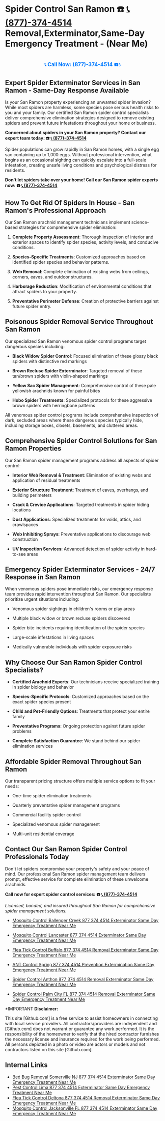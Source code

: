 # Spider Control San Ramon ☎️ [📞 (877)-374-4514](https://pest-control-4514.netlify.app) Removal,Exterminator,Same-Day Emergency Treatment - (Near Me)
# 

<p align="center" style="font-size: 1.2em; font-weight: bold; margin: 20px 0;">
  <a href="https://pest-control-4514.netlify.app" target="_blank" style="color: #007BFF; text-decoration: none;">📞 Call Now: (877)-374-4514 ☎️💧</a>
</p>

## Expert Spider Exterminator Services in San Ramon - Same-Day Response Available

Is your San Ramon property experiencing an unwanted spider invasion? While most spiders are harmless, some species pose serious health risks to you and your family. Our certified San Ramon spider control specialists deliver comprehensive elimination strategies designed to remove existing spiders and prevent future infestations throughout your home or business.

**Concerned about spiders in your San Ramon property? Contact our expert team today: ☎️ [📞 (877)-374-4514](https://pest-control-4514.netlify.app)**

Spider populations can grow rapidly in San Ramon homes, with a single egg sac containing up to 1,000 eggs. Without professional intervention, what begins as an occasional sighting can quickly escalate into a full-scale infestation, creating unsafe living conditions and psychological distress for residents.

**Don't let spiders take over your home! Call our San Ramon spider experts now: ☎️ [📞 (877)-374-4514](https://pest-control-4514.netlify.app)**

## How To Get Rid Of Spiders In House - San Ramon's Professional Approach

Our San Ramon arachnid management technicians implement science-based strategies for comprehensive spider elimination:

1. **Complete Property Assessment**: Thorough inspection of interior and exterior spaces to identify spider species, activity levels, and conducive conditions.

2. **Species-Specific Treatments**: Customized approaches based on identified spider species and behavior patterns.

3. **Web Removal**: Complete elimination of existing webs from ceilings, corners, eaves, and outdoor structures.

4. **Harborage Reduction**: Modification of environmental conditions that attract spiders to your property.

5. **Preventative Perimeter Defense**: Creation of protective barriers against future spider entry.

## Poisonous Spider Removal Service Throughout San Ramon

Our specialized San Ramon venomous spider control programs target dangerous species including:

- **Black Widow Spider Control**: Focused elimination of these glossy black spiders with distinctive red markings

- **Brown Recluse Spider Exterminator**: Targeted removal of these tan/brown spiders with violin-shaped markings

- **Yellow Sac Spider Management**: Comprehensive control of these pale yellowish arachnids known for painful bites

- **Hobo Spider Treatments**: Specialized protocols for these aggressive brown spiders with herringbone patterns

All venomous spider control programs include comprehensive inspection of dark, secluded areas where these dangerous species typically hide, including storage boxes, closets, basements, and cluttered areas.

## Comprehensive Spider Control Solutions for San Ramon Properties

Our San Ramon spider management programs address all aspects of spider control:

- **Interior Web Removal & Treatment**: Elimination of existing webs and application of residual treatments

- **Exterior Structure Treatment**: Treatment of eaves, overhangs, and building perimeters

- **Crack & Crevice Applications**: Targeted treatments in spider hiding locations

- **Dust Applications**: Specialized treatments for voids, attics, and crawlspaces

- **Web Inhibiting Sprays**: Preventative applications to discourage web construction

- **UV Inspection Services**: Advanced detection of spider activity in hard-to-see areas

## Emergency Spider Exterminator Services - 24/7 Response in San Ramon

When venomous spiders pose immediate risks, our emergency response team provides rapid intervention throughout San Ramon. Our specialists prioritize urgent situations including:

- Venomous spider sightings in children's rooms or play areas

- Multiple black widow or brown recluse spiders discovered

- Spider bite incidents requiring identification of the spider species

- Large-scale infestations in living spaces

- Medically vulnerable individuals with spider exposure risks

## Why Choose Our San Ramon Spider Control Specialists?

- **Certified Arachnid Experts**: Our technicians receive specialized training in spider biology and behavior

- **Species-Specific Protocols**: Customized approaches based on the exact spider species present

- **Child and Pet-Friendly Options**: Treatments that protect your entire family

- **Preventative Programs**: Ongoing protection against future spider problems

- **Complete Satisfaction Guarantee**: We stand behind our spider elimination services

## Affordable Spider Removal Throughout San Ramon

Our transparent pricing structure offers multiple service options to fit your needs:

- One-time spider elimination treatments

- Quarterly preventative spider management programs

- Commercial facility spider control

- Specialized venomous spider management

- Multi-unit residential coverage

## Contact Our San Ramon Spider Control Professionals Today

Don't let spiders compromise your property's safety and your peace of mind. Our professional San Ramon spider management team delivers prompt, effective service for complete elimination of these unwelcome arachnids.

**Call now for expert spider control services: ☎️ [📞 (877)-374-4514](https://pest-control-4514.netlify.app)**

*Licensed, bonded, and insured throughout San Ramon for comprehensive spider management solutions.*


- [Mosquito Control Ballenger Creek 877 374 4514 Exterminator Same Day Emergency Treatment Near Me](https://github.com/allyoucaneatsushiin/pest-control/blob/main/Mosquito-Control-Ballenger-Creek-877-374-4514-Exterminator-Same-Day-Emergency-Treatment-Near-Me.md)
- [Mosquito Control Lancaster 877 374 4514 Exterminator Same Day Emergency Treatment Near Me](https://github.com/allyoucaneatsushiin/pest-control/blob/main/Mosquito-Control-Lancaster-877-374-4514-Exterminator-Same-Day-Emergency-Treatment-Near-Me.md)
- [Flea Tick Control Buffalo 877 374 4514 Removal Exterminator Same Day Emergency Treatment Near Me](https://github.com/allyoucaneatsushiin/pest-control/blob/main/Flea-Tick-Control-Buffalo-877-374-4514-Removal-Exterminator-Same-Day-Emergency-Treatment-Near-Me.md)


- [ANT Control Spring 877 374 4514 Prevention Extermination Same Day Emergency Treatment Near Me](https://github.com/allyoucaneatsushiin/pest-control/blob/main/ANT-Control-Spring-877-374-4514-Prevention-Extermination-Same-Day-Emergency-Treatment-Near-Me.md)
- [Spider Control Anthon 877 374 4514 Removal Exterminator Same Day Emergency Treatment Near Me](https://github.com/allyoucaneatsushiin/pest-control/blob/main/Spider-Control-Anthon-877-374-4514-Removal-Exterminator-Same-Day-Emergency-Treatment-Near-Me.md)
- [Spider Control Palm City FL 877 374 4514 Removal Exterminator Same Day Emergency Treatment Near Me](https://github.com/allyoucaneatsushiin/pest-control/blob/main/Spider-Control-Palm-City-FL-877-374-4514-Removal-Exterminator-Same-Day-Emergency-Treatment-Near-Me.md)


*IMPORTANT **Disclaimer:**  

This site [Github.com] is a free service to assist homeowners in connecting with local service providers. All contractors/providers are independent and [Github.com] does not warrant or guarantee any work performed. It is the responsibility of the homeowner to verify that the hired contractor furnishes the necessary license and insurance required for the work being performed. All persons depicted in a photo or video are actors or models and not contractors listed on this site [Github.com].


## Internal Links
- [Bed Bug Removal Somerville NJ 877 374 4514 Exterminator Same Day Emergency Treatment Near Me](https://github.com/allyoucaneatsushiin/pest-control/blob/main/Bed-Bug-Removal-Somerville-NJ-877-374-4514-Exterminator-Same-Day-Emergency-Treatment-Near-Me.md)
- [Pest Control Lima 877 374 4514 Exterminator Same Day Emergency Treatment Near Me](https://github.com/allyoucaneatsushiin/pest-control/blob/main/Pest-Control-Lima-877-374-4514-Exterminator-Same-Day-Emergency-Treatment-Near-Me.md)
- [Flea Tick Control Deltona 877 374 4514 Removal Exterminator Same Day Emergency Treatment Near Me](https://github.com/allyoucaneatsushiin/pest-control/blob/main/Flea-Tick-Control-Deltona-877-374-4514-Removal-Exterminator-Same-Day-Emergency-Treatment-Near-Me.md)
- [Mosquito Control Jacksonville FL 877 374 4514 Exterminator Same Day Emergency Treatment Near Me](https://github.com/allyoucaneatsushiin/pest-control/blob/main/Mosquito-Control-Jacksonville-FL-877-374-4514-Exterminator-Same-Day-Emergency-Treatment-Near-Me.md)
